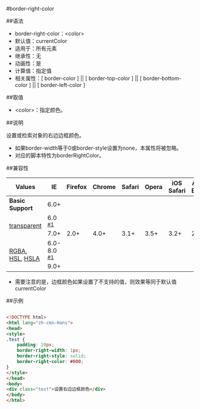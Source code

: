 #border-right-color

##语法

- border-right-color：&lt;color&gt;
- 默认值：currentColor
- 适用于：所有元素
- 继承性：无
- 动画性：是
- 计算值：指定值
- 相关属性：[ border-color ] || [ border-top-color ] || [ border-bottom-color ] || [ border-left-color ]


##取值

- &lt;color&gt;：指定颜色。


##说明

设置或检索对象的右边边框颜色。

- 如果border-width等于0或border-style设置为none，本属性将被忽略。
- 对应的脚本特性为borderRightColor。


##兼容性


<table class="compatible">
<thead>
	<tr>
		<th>Values</th>
		<th>IE</th>
		<th>Firefox</th>
		<th>Chrome</th>
		<th>Safari</th>
		<th>Opera</th>
		<th>iOS Safari</th>
		<th>Android Browser</th>
		<th>Android Chrome</th>
	</tr>
</thead>
<tbody>
	<tr>
		<td><strong>Basic Support</strong></td>
		<td class="support">6.0+</td>
		<td class="support" rowspan="5">2.0+</td>
		<td class="support" rowspan="5">4.0+</td>
		<td class="support" rowspan="5">3.1+</td>
		<td class="support" rowspan="5">3.5+</td>
		<td class="support" rowspan="5">3.2+</td>
		<td class="support" rowspan="5">2.1+</td>
		<td class="support" rowspan="5">18.0+</td>
	</tr>
	<tr>
		<td rowspan="2"><a href="../../values/color/transparent.htm">transparent</a></td>
		<td class="unsupport">6.0 <sup><a href="#support1">#1</a></sup></td>
	</tr>
	<tr>
		<td class="support">7.0+</td>
	</tr>
	<tr>
		<td rowspan="2"><a href="../../values/color/rgba.htm">RGBA</a>, <a href="../../values/color/hsl.htm">HSL</a>, <a href="../../values/color/hsla.htm">HSLA</a></td>
		<td class="unsupport">6.0-8.0 <sup><a href="#support1">#1</a></sup></td>
	</tr>
	<tr>
		<td class="support">9.0+</td>
	</tr>
</tbody>
</table>


- 需要注意的是，边框颜色如果设置了不支持的值，则效果等同于默认值 currentColor


##示例

```html

<!DOCTYPE html>
<html lang="zh-cmn-Hans">
<head>
<style>
.test {
	padding: 10px;
	border-right-width: 1px;
	border-right-style: solid;
	border-right-color: #000;
}
</style>
</head>
<body>
<div class="test">设置右边边框颜色</div>
</body>
</html>

```
